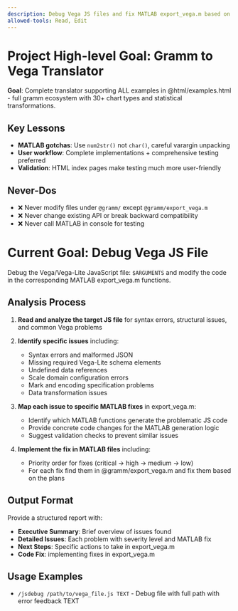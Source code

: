 ```yaml
---
description: Debug Vega JS files and fix MATLAB export_vega.m based on the debug output
allowed-tools: Read, Edit
---
```

# Project High-level Goal: Gramm to Vega Translator

**Goal**: Complete translator supporting ALL examples in @html/examples.html - full gramm ecosystem with 30+ chart types and statistical transformations.

## Key Lessons
- **MATLAB gotchas**: Use `num2str()` not `char()`, careful varargin unpacking
- **User workflow**: Complete implementations + comprehensive testing preferred
- **Validation**: HTML index pages make testing much more user-friendly

## Never-Dos
- ❌ Never modify files under `@gramm/` except `@gramm/export_vega.m`
- ❌ Never change existing API or break backward compatibility
- ❌ Never call MATLAB in console for testing

# Current Goal: Debug Vega JS File

Debug the Vega/Vega-Lite JavaScript file: `$ARGUMENTS` and modify the code in the corresponding MATLAB export_vega.m functions.

## Analysis Process

1. **Read and analyze the target JS file** for syntax errors, structural issues, and common Vega problems
2. **Identify specific issues** including:
   - Syntax errors and malformed JSON
   - Missing required Vega-Lite schema elements
   - Undefined data references
   - Scale domain configuration errors
   - Mark and encoding specification problems
   - Data transformation issues

3. **Map each issue to specific MATLAB fixes** in export_vega.m:
   - Identify which MATLAB functions generate the problematic JS code
   - Provide concrete code changes for the MATLAB generation logic
   - Suggest validation checks to prevent similar issues

4. **Implement the fix in MATLAB files** including:
   - Priority order for fixes (critical → high → medium → low)
   - For each fix find them in @gramm/export_vega.m and fix them based on the plans

## Output Format

Provide a structured report with:
- **Executive Summary**: Brief overview of issues found
- **Detailed Issues**: Each problem with severity level and MATLAB fix
- **Next Steps**: Specific actions to take in export_vega.m
- **Code Fix**: implementing fixes in export_vega.m

## Usage Examples

- `/jsdebug /path/to/vega_file.js TEXT` - Debug file with full path with error feedback TEXT

